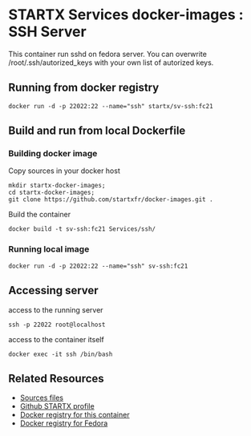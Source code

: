 # STARTX Services docker-images : SSH Server
This container run sshd on fedora server. You can overwrite /root/.ssh/autorized_keys with your own list of autorized keys.

## Running from docker registry

	docker run -d -p 22022:22 --name="ssh" startx/sv-ssh:fc21

## Build and run from local Dockerfile
### Building docker image
Copy sources in your docker host 

	mkdir startx-docker-images; 
	cd startx-docker-images;
	git clone https://github.com/startxfr/docker-images.git .

Build the container

	docker build -t sv-ssh:fc21 Services/ssh/

### Running local image

	docker run -d -p 22022:22 --name="ssh" sv-ssh:fc21

## Accessing server
access to the running server

	ssh -p 22022 root@localhost

access to the container itself

	docker exec -it ssh /bin/bash

## Related Resources
* [Sources files](https://github.com/startxfr/docker-images/tree/master/Services/ssh)
* [Github STARTX profile](https://github.com/startxfr/docker-images)
* [Docker registry for this container](https://registry.hub.docker.com/u/startx/sv-ssh/)
* [Docker registry for Fedora](https://registry.hub.docker.com/u/fedora/)
